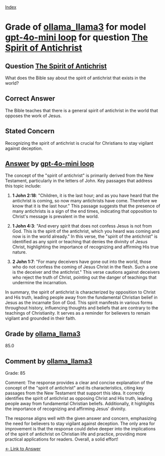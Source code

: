
[Index](../../../../index.md)
# Grade of [ollama_llama3](../../../grading_models/ollama_llama3.md) for model [gpt-4o-mini loop](../../../answering_models/gpt-4o-mini_loop.md) for question [The Spirit of Antichrist](../../../questions/The_Spirit_of_Antichrist.md)

## Question [The Spirit of Antichrist](../../../questions/The_Spirit_of_Antichrist.md)
What does the Bible say about the spirit of antichrist that exists in the world?

## Correct Answer
The Bible teaches that there is a general spirit of antichrist in the world that opposes the work of Jesus.

## Stated Concern
Recognizing the spirit of antichrist is crucial for Christians to stay vigilant against deception.

## [Answer](../The_Spirit_of_Antichrist.md) by [gpt-4o-mini loop](../../../answering_models/gpt-4o-mini_loop.md)
The concept of the "spirit of antichrist" is primarily derived from the New Testament, particularly in the letters of John. Key passages that address this topic include:

1. **1 John 2:18**: "Children, it is the last hour; and as you have heard that the antichrist is coming, so now many antichrists have come. Therefore we know that it is the last hour." This passage suggests that the presence of many antichrists is a sign of the end times, indicating that opposition to Christ's message is prevalent in the world.

2. **1 John 4:3**: "And every spirit that does not confess Jesus is not from God. This is the spirit of the antichrist, which you heard was coming and now is in the world already." In this verse, the "spirit of the antichrist" is identified as any spirit or teaching that denies the divinity of Jesus Christ, highlighting the importance of recognizing and affirming His true nature.

3. **2 John 1:7**: "For many deceivers have gone out into the world, those who do not confess the coming of Jesus Christ in the flesh. Such a one is the deceiver and the antichrist." This verse cautions against deceivers who reject the truth of Christ, pointing out the danger of teachings that undermine the incarnation.

In summary, the spirit of antichrist is characterized by opposition to Christ and His truth, leading people away from the fundamental Christian belief in Jesus as the incarnate Son of God. This spirit manifests in various forms throughout history, influencing thoughts and beliefs that are contrary to the teachings of Christianity. It serves as a reminder for believers to remain vigilant and grounded in their faith.

## Grade by [ollama_llama3](../../../grading_models/ollama_llama3.md)
85.0

## Comment by [ollama_llama3](../../../grading_models/ollama_llama3.md)
Grade: 85

Comment: The response provides a clear and concise explanation of the concept of the "spirit of antichrist" and its characteristics, citing key passages from the New Testament that support this idea. It correctly identifies the spirit of antichrist as opposing Christ and His truth, leading people away from fundamental Christian beliefs. Additionally, it highlights the importance of recognizing and affirming Jesus' divinity.

The response aligns well with the given answer and concern, emphasizing the need for believers to stay vigilant against deception. The only area for improvement is that the response could delve deeper into the implications of the spirit of antichrist on Christian life and practice, providing more practical applications for readers. Overall, a solid effort!

[&lt;- Link to Answer](../The_Spirit_of_Antichrist.md)
